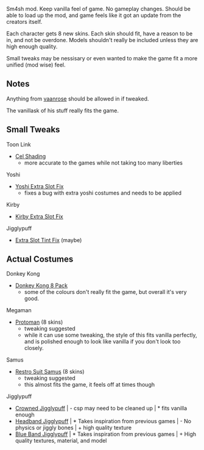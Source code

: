 Sm4sh mod.
Keep vanilla feel of game.
No gameplay changes.
Should be able to load up the mod, and game feels like it got an update from the creators itself.

Each character gets 8 new skins.
Each skin should fit, have a reason to be in, and not be overdone.
Models shouldn't really be included unless they are high enough quality.

Small tweaks may be nessisary or even wanted to make the game fit a more unified (mod wise) feel.

## Notes
Anything from [vaanrose](https://gamebanana.com/members/1474375) should be allowed in if tweaked.

The vanillask of his stuff really fits the game.


## Small Tweaks
Toon Link
  - [Cel Shading](https://gamebanana.com/skins/151597)
    * more accurate to the games while not taking too many liberties

Yoshi
  - [Yoshi Extra Slot Fix](http://gamebanana.com/gamefiles/4950)
    * fixes a bug with extra yoshi costumes and needs to be applied
    
Kirby
  - [Kirby Extra Slot Fix](https://gamebanana.com/threads/205702)
  
Jigglypuff
  - [Extra Slot Tint Fix](https://gamebanana.com/skins/155488) (maybe)
  



## Actual Costumes

Donkey Kong
  - [Donkey Kong 8 Pack](https://gamebanana.com/skins/146237)
    * some of the colours don't really fit the game, but overall it's very good.

Megaman
  - [Protoman](https://gamebanana.com/skins/154251) (8 skins)
    * tweaking suggested
    * while it can use some tweaking, the style of this fits vanilla perfectly, and is polished enough to look like vanilla if you don't look too closely.
  
Samus
  - [Restro Suit Samus](https://gamebanana.com/skins/154673) (8 skins)
    * tweaking suggested
    * this almost fits the game, it feels off at times though
    
    
  
Jigglypuff
  - [Crowned Jigglypuff](https://gamebanana.com/skins/152744)
    | - csp may need to be cleaned up
    | * fits vanilla enough
  - [Headband Jigglypuff](https://gamebanana.com/skins/156900)
    | * Takes inspiration from previous games
    | - No physics or jiggly bones
    | + high quality texture
  - [Blue Band Jigglypuff](https://gamebanana.com/skins/160510)
    | * Takes inspiration from previous games
    | + High quality textures, material, and model
